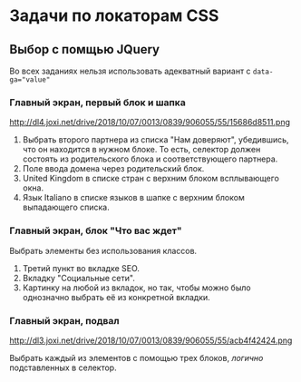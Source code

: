 # Задачи по локаторам CSS


## Выбор с помщью JQuery
Во всех заданиях нельзя использовать адекватный вариант с `data-ga="value"`


### Главный экран, первый блок и шапка
http://dl4.joxi.net/drive/2018/10/07/0013/0839/906055/55/15686d8511.png
1. Выбрать второго партнера из списка "Нам доверяют", убедившись, что он находится в нужном блоке.
То есть, селектор должен состоять из родительского блока и соответствующего партнера.
1. Поле ввода домена через родительский блок.
1. United Kingdom в списке стран с верхним блоком всплывающего окна.
1. Язык Italiano в списке языков в шапке с верхним блоком выпадающего списка.

### Главный экран, блок "Что вас ждет"
Выбрать элементы без использования классов.
1. Третий пункт во вкладке SEO.
1. Вкладку "Социальные сети".
1. Картинку на любой из вкладок, но так, чтобы можно было однозначно выбрать её из конкретной вкладки.

### Главный экран, подвал
http://dl3.joxi.net/drive/2018/10/07/0013/0839/906055/55/acb4f42424.png

Выбрать каждый из элементов с помощью трех блоков, *логично* подставленных в селектор.
